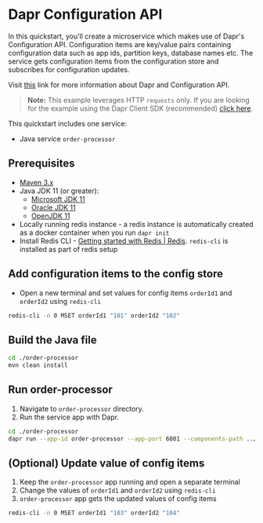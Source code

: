# Dapr Configuration API

In this quickstart, you'll create a microservice which makes use of Dapr's Configuration API. Configuration items are key/value pairs containing configuration data such as app ids, partition keys, database names etc. The service gets configuration items from the configuration store and subscribes for configuration updates.

Visit [this](https://docs.dapr.io/developing-applications/building-blocks/configuration/) link for more information about Dapr and Configuration API.

> **Note:** This example leverages HTTP `requests` only.  If you are looking for the example using the Dapr Client SDK (recommended) [click here](../sdk/).

This quickstart includes one service:

- Java service `order-processor`

## Prerequisites

- [Maven 3.x](https://maven.apache.org/install.html)
- Java JDK 11 (or greater):
  - [Microsoft JDK 11](https://docs.microsoft.com/en-us/java/openjdk/download#openjdk-11)
  - [Oracle JDK 11](https://www.oracle.com/technetwork/java/javase/downloads/index.html#JDK11)
  - [OpenJDK 11](https://jdk.java.net/11/)
- Locally running redis instance - a redis instance is automatically created as a docker container when you run `dapr init`
- Install Redis CLI - [Getting started with Redis | Redis](https://redis.io/docs/getting-started/). `redis-cli` is installed as part of redis setup

## Add configuration items to the config store

- Open a new terminal and set values for config items `orderId1` and `orderId2` using `redis-cli`

<!-- STEP
name: Add configuration items
-->

```bash
redis-cli -n 0 MSET orderId1 "101" orderId2 "102"
```

<!-- END_STEP -->

## Build the Java file

<!-- STEP
name: Build Java file
-->

```bash
cd ./order-processor
mvn clean install
```

<!-- END_STEP -->

## Run order-processor

1. Navigate to `order-processor` directory.
2. Run the service app with Dapr.

<!-- STEP
name: Run order-processor service
expected_stdout_lines:
  - '== APP == Configuration for orderId1:{"orderId1":{"value":"101"}}'
  - '== APP == Configuration for orderId2:{"orderId2":{"value":"102"}}'
  - '== APP == App subscribed to config changes with subscription id:'
  - '= APP == App unsubscribed from config changes'
  - '== APP == Shutting down spring app'
  - "Exited App successfully"
expected_stderr_lines:
output_match_mode: substring
match_order: none

-->

```bash
cd ./order-processor
dapr run --app-id order-processor --app-port 6001 --components-path ../../../components -- java -jar target/OrderProcessingService-0.0.1-SNAPSHOT.jar
```

<!-- END_STEP -->

## (Optional) Update value of config items

1. Keep the `order-processor` app running and open a separate terminal
2. Change the values of `orderId1` and `orderId2` using `redis-cli`
3. `order-processor` app gets the updated values of config items

<!-- STEP
name: Update config items
-->

```bash
redis-cli -n 0 MSET orderId1 "103" orderId2 "104"
```

<!--END_STEP -->